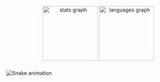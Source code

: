 <div align="center">
  <img src="https://github-readme-stats.vercel.app/api?username=p-acid&hide_title=true&hide_rank=false&show_icons=true&include_all_commits=true&count_private=true&disable_animations=false&theme=dark&locale=en&hide_border=true&order=1" height="150" alt="stats graph"  />
  <img src="https://github-readme-stats.vercel.app/api/top-langs?username=p-acid&locale=en&hide_title=false&layout=compact&card_width=320&langs_count=5&theme=dark&hide_border=true&order=2&custom_title=Languages" height="150" alt="languages graph"  />
</div>

###

<img src="https://raw.githubusercontent.com/p-acid/p-acid/output/snake.svg" alt="Snake animation" />

###
